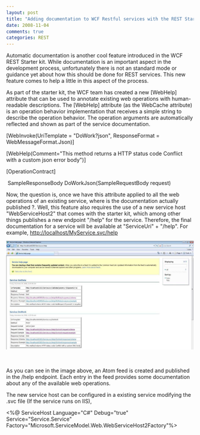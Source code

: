 ```yaml
---
layout: post
title: "Adding documentation to WCF Restful services with the REST Starter Kit"
date: 2008-11-04
comments: true
categories: REST
---
```


Automatic documentation is another cool feature introduced in the WCF
REST Starter kit. While documentation is an important aspect in the
development process, unfortunately there is not an standard mode or
guidance yet about how this should be done for REST services. This new
feature comes to help a little in this aspect of the process.

As part of the starter kit, the WCF team has created a new [WebHelp]
attribute that can be used to annotate existing web operations with
human-readable descriptions. The [WebHelp] attribute (as the WebCache
attribute) is an operation behavior implementation that receives a
simple string to describe the operation behavior. The operation
arguments are automatically reflected and shown as part of the service
documentation.

[WebInvoke(UriTemplate = "DoWork?json", ResponseFormat =
WebMessageFormat.Json)]

[WebHelp(Comment="This method returns a HTTP status code Conflict with a
custom json error body")]

[OperationContract]

 SampleResponseBody DoWorkJson(SampleRequestBody request)

Now, the question is, once we have this attribute applied to all the web
operations of an existing service, where is the documentation actually
published ?. Well, this feature also requires the use of a new service
host "WebServiceHost2" that comes with the starter kit, which among
other things publishes a new endpoint "/help" for the service.
Therefore, the final documentation for a service will be available at
"ServiceUri" + "/help". For example,
[http://localhost/MyService.svc/help](http://localhost/MyService.svc/help)

![](/images/legacy/ServiceHelpSmall.jpg)

 

As you can see in the image above, an Atom feed is created and published
in the /help endpoint. Each entry in the feed provides some
documentation about any of the available web operations.

The new service host can be configured in a existing service modifying
the .svc file (If the service runs on IIS),

\<%@ ServiceHost Language="C\#" Debug="true" Service="Service.Service"
Factory="Microsoft.ServiceModel.Web.WebServiceHost2Factory"%\>

